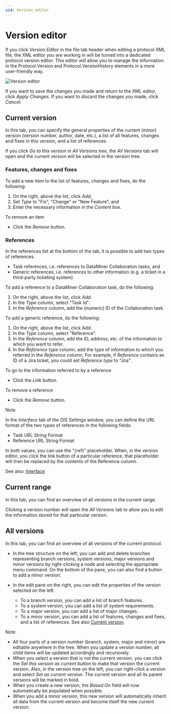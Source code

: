 ```yaml
---
uid: Version_editor
---
```


# Version editor

If you click *Version Editor* in the file tab header when editing a protocol XML file, the XML editor you are working in will be turned into a dedicated protocol version editor. This editor will allow you to manage the information in the Protocol.Version and Protocol.VersionHistory elements in a more user-friendly way.

![Version editor](~/develop/images/DIS_VersionHistoryEditor.png)

If you want to save the changes you made and return to the XML editor, click *Apply Changes*. If you want to discard the changes you made, click *Cancel*.

## Current version

In this tab, you can specify the general properties of the current (minor) version (version number, author, date, etc.), a list of all features, changes and fixes in this version, and a list of references.

If you click *Go to this version in All Versions tree*, the *All Versions* tab will open and the current version will be selected in the version tree.

### Features, changes and fixes

To add a new item to the list of features, changes and fixes, do the following:

1. On the right, above the list, click *Add*,
1. Set *Type* to "Fix", "Change" or "New Feature", and
1. Enter the necessary information in the *Content* box.

To remove an item

- Click the *Remove* button.

### References

In the references list at the bottom of the tab, it is possible to add two types of references.

- Task references, i.e. references to DataMiner Collaboration tasks, and
- Generic references, i.e. references to other information (e.g. a ticket in a third-party ticketing system).

To add a reference to a DataMiner Collaboration task, do the following:

1. On the right, above the list, click *Add*.
1. In the *Type* column, select "Task Id".
1. In the *Reference* column, add the (numeric) ID of the Collaboration task.

To add a generic reference, do the following:

1. On the right, above the list, click Add.
1. In the *Type* column, select "Reference".
1. In the *Reference* column, add the ID, address, etc. of the information to which you want to refer.
1. In the *Reference type* column, add the type of information to which you referred in the *Reference* column. For example, if *Reference* contains an ID of a Jira ticket, you could set *Reference type* to "Jira".

To go to the information referred to by a reference

- Click the *Link* button.

To remove a reference

- Click the *Remove* button.

> [!NOTE]
> In the *Interface* tab of the *DIS Settings* window, you can define the URL format of the two types of references in the following fields:
>
> - Task URL String Format
> - Reference URL String Format
>
> In both values, you can use the "{ref}" placeholder. When, in the version editor, you click the link button of a particular reference, that placeholder will then be replaced by the contents of the Reference column.
>
> See also: [Interface](xref:DIS_settings#interface)

## Current range

In this tab, you can find an overview of all versions in the current range.

Clicking a version number will open the *All Versions* tab to allow you to edit the information stored for that particular version.

## All versions

In this tab, you can find an overview of all versions of the current protocol.

- In the tree structure on the left, you can add and delete branches representing branch versions, system versions, major versions and minor versions by right-clicking a node and selecting the appropriate menu command. On the bottom of the pane, you can also find a button to add a minor version.
- In the edit pane on the right, you can edit the properties of the version selected on the left.

  - To a branch version, you can add a list of branch features.
  - To a system version, you can add a list of system requirements.
  - To a major version, you can add a list of major changes.
  - To a minor version, you can add a list of features, changes and fixes, and a list of references. See also [Current version](#current-version).

> [!NOTE]
>
> - All four parts of a version number (branch, system, major and minor) are editable anywhere in the tree. When you update a version number, all child items will be updated accordingly and recursively.
> - When you select a version that is not the current version, you can click the *Set this version as current button* to make that version the current version. Also, in the version tree on the left, you can right-click a version and select *Set as current version*. The current version and all its parent versions will be marked in bold.
> - When you create a new version, the *Based On* field will now automatically be populated when possible.
> - When you add a minor version, this new version will automatically inherit all data from the current version and become itself the new current version.
